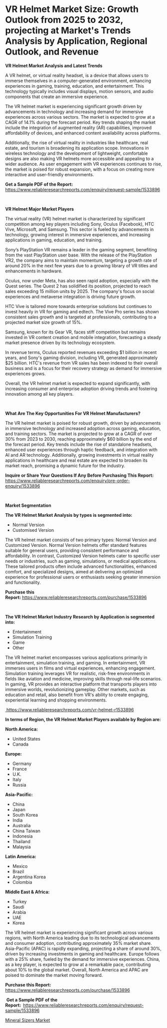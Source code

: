 <p><h1>VR Helmet Market Size: Growth Outlook from 2025 to 2032, projecting at Market's Trends Analysis by Application, Regional Outlook, and Revenue</h1></p><p><strong>VR Helmet Market Analysis and Latest Trends</strong></p>
<p><p>A VR helmet, or virtual reality headset, is a device that allows users to immerse themselves in a computer-generated environment, enhancing experiences in gaming, training, education, and entertainment. This technology typically includes visual displays, motion sensors, and audio components that create an immersive experience. </p><p>The VR helmet market is experiencing significant growth driven by advancements in technology and increasing demand for immersive experiences across various sectors. The market is expected to grow at a CAGR of 14.1% during the forecast period. Key trends shaping the market include the integration of augmented reality (AR) capabilities, improved affordability of devices, and enhanced content availability across platforms. </p><p>Additionally, the rise of virtual reality in industries like healthcare, real estate, and tourism is broadening its application scope. Innovations in wireless technology and the development of lightweight, comfortable designs are also making VR helmets more accessible and appealing to a wider audience. As user engagement with VR experiences continues to rise, the market is poised for robust expansion, with a focus on creating more interactive and user-friendly environments.</p></p>
<p><strong>Get a Sample PDF of the Report:&nbsp;</strong> <a href="https://www.reliableresearchreports.com/enquiry/request-sample/1533896?utm_campaign=3012&utm_medium=2&utm_source=Github&utm_content=ia&utm_term=08042025&utm_id=vr-helmet">https://www.reliableresearchreports.com/enquiry/request-sample/1533896</a></p>
<p>&nbsp;</p>
<p><strong>VR Helmet Major Market Players</strong></p>
<p><p>The virtual reality (VR) helmet market is characterized by significant competition among key players including Sony, Oculus (Facebook), HTC Vive, Microsoft, and Samsung. This sector is fueled by advancements in technology, growing interest in immersive experiences, and increasing applications in gaming, education, and training.</p><p>Sony’s PlayStation VR remains a leader in the gaming segment, benefiting from the vast PlayStation user base. With the release of the PlayStation VR2, the company aims to maintain momentum, targeting a growth rate of around 20% in the next few years due to a growing library of VR titles and enhancements in hardware.</p><p>Oculus, now under Meta, has also seen rapid adoption, especially with the Quest series. The Quest 2 has solidified its position, projected to reach sales exceeding 15 million units by 2025. The company's focus on social experiences and metaverse integration is driving future growth.</p><p>HTC Vive is tailored more towards enterprise solutions but continues to invest heavily in VR for gaming and edtech. The Vive Pro series has shown consistent sales growth and is targeted at professionals, contributing to a projected market size growth of 15%.</p><p>Samsung, known for its Gear VR, faces stiff competition but remains invested in VR content creation and mobile integration, forecasting a steady market presence driven by its technology ecosystem.</p><p>In revenue terms, Oculus reported revenues exceeding $1 billion in recent years, and Sony's gaming division, including VR, generated approximately $25 billion. HTC's revenue from VR sales has been indexed to their overall business and is a focus for their recovery strategy as demand for immersive experiences grows.</p><p>Overall, the VR helmet market is expected to expand significantly, with increasing consumer and enterprise adoption driving trends and fostering innovation among all key players.</p></p>
<p>&nbsp;</p>
<p><strong>What Are The Key Opportunities For VR Helmet Manufacturers?</strong></p>
<p><p>The VR helmet market is poised for robust growth, driven by advancements in immersive technology and increased adoption across gaming, education, and training sectors. The market is projected to grow at a CAGR of over 30% from 2023 to 2030, reaching approximately $60 billion by the end of the forecast period. Key trends include the rise of standalone headsets, enhanced user experiences through haptic feedback, and integration with AI and AR technology. Additionally, growing investments in virtual reality applications in healthcare and real estate are expected to broaden its market reach, promising a dynamic future for the industry.</p></p>
<p><strong>Inquire or Share Your Questions If Any Before Purchasing This Report:</strong> <a href="https://www.reliableresearchreports.com/enquiry/pre-order-enquiry/1533896?utm_campaign=3012&utm_medium=2&utm_source=Github&utm_content=ia&utm_term=08042025&utm_id=vr-helmet">https://www.reliableresearchreports.com/enquiry/pre-order-enquiry/1533896</a></p>
<p>&nbsp;</p>
<p><strong>Market Segmentation</strong></p>
<p><strong>The VR Helmet Market Analysis by types is segmented into:</strong></p>
<p><ul><li>Normal Version</li><li>Customised Version</li></ul></p>
<p><p>The VR helmet market consists of two primary types: Normal Version and Customized Version. Normal Version helmets offer standard features suitable for general users, providing consistent performance and affordability. In contrast, Customized Version helmets cater to specific user needs or industries, such as gaming, simulations, or medical applications. These tailored products often include advanced functionalities, enhanced comfort, and specialized designs, aimed at delivering an optimized experience for professional users or enthusiasts seeking greater immersion and functionality.</p></p>
<p><strong>Purchase this Report:&nbsp;</strong><a href="https://www.reliableresearchreports.com/purchase/1533896?utm_campaign=3012&utm_medium=2&utm_source=Github&utm_content=ia&utm_term=08042025&utm_id=vr-helmet">https://www.reliableresearchreports.com/purchase/1533896</a></p>
<p>&nbsp;</p>
<p><strong>The VR Helmet Market Industry Research by Application is segmented into:</strong></p>
<p><ul><li>Entertainment</li><li>Simulation Training</li><li>Game</li><li>Other</li></ul></p>
<p><p>The VR helmet market encompasses various applications primarily in entertainment, simulation training, and gaming. In entertainment, VR immerses users in films and virtual experiences, enhancing engagement. Simulation training leverages VR for realistic, risk-free environments in fields like aviation and medicine, improving skills through real-life scenarios. In gaming, VR provides an interactive platform that transports players into immersive worlds, revolutionizing gameplay. Other markets, such as education and retail, also benefit from VR's ability to create engaging, experiential learning and shopping environments.</p></p>
<p><a href="https://www.reliableresearchreports.com/vr-helmet-r1533896?utm_campaign=3012&utm_medium=2&utm_source=Github&utm_content=ia&utm_term=08042025&utm_id=vr-helmet">&nbsp;https://www.reliableresearchreports.com/vr-helmet-r1533896</a></p>
<p><strong>In terms of Region, the VR Helmet Market Players available by Region are:</strong></p>
<p>
    <p> <strong> North America: </strong>
        <ul>
            <li>United States</li>
            <li>Canada</li>
        </ul>
        </p> 
    <p> <strong> Europe: </strong>
        <ul>
            <li>Germany</li>
            <li>France</li>
            <li>U.K.</li>
            <li>Italy</li>
            <li>Russia</li>
        </ul>
        </p> 
    <p> <strong> Asia-Pacific: </strong>
        <ul>
            <li>China</li>
            <li>Japan</li>
            <li>South Korea</li>
            <li>India</li>
            <li>Australia</li>
            <li>China Taiwan</li>
            <li>Indonesia</li>
            <li>Thailand</li>
            <li>Malaysia</li>
        </ul>
        </p> 
    <p> <strong> Latin America: </strong>
        <ul>
            <li>Mexico</li>
            <li>Brazil</li>
            <li>Argentina Korea</li>
            <li>Colombia</li>
        </ul>
        </p> 
    <p> <strong> Middle East & Africa: </strong>
        <ul>
            <li>Turkey</li>
            <li>Saudi</li>
            <li>Arabia</li>
            <li>UAE</li>
            <li>Korea</li>
        </ul>
    </p>
    </p>
<p><p>The VR helmet market is experiencing significant growth across various regions, with North America leading due to its technological advancements and consumer adoption, contributing approximately 35% market share. Asia-Pacific (APAC) is rapidly expanding, projecting a share of around 30%, driven by increasing investments in gaming and healthcare. Europe follows with a 25% share, fueled by the demand for immersive experiences. China, as a key player, is expected to grow at a remarkable pace, contributing about 10% to the global market. Overall, North America and APAC are poised to dominate the market moving forward.</p></p>
<p><strong>Purchase this Report: </strong><a href="https://www.reliableresearchreports.com/purchase/1533896?utm_campaign=3012&utm_medium=2&utm_source=Github&utm_content=ia&utm_term=08042025&utm_id=vr-helmet">https://www.reliableresearchreports.com/purchase/1533896</a></p>
<p>&nbsp;<strong>Get a Sample PDF of the Report:&nbsp;&nbsp;</strong><a href="https://www.reliableresearchreports.com/enquiry/request-sample/1533896?utm_campaign=3012&utm_medium=2&utm_source=Github&utm_content=ia&utm_term=08042025&utm_id=vr-helmet">https://www.reliableresearchreports.com/enquiry/request-sample/1533896</a></p>
<p><strong></strong></p>
<p><p><a href="https://github.com/roffefaith6l/Market-Research-Report-List-1/blob/main/mineral-sizers-market.md?utm_campaign=3012&utm_medium=2&utm_source=Github&utm_content=ia&utm_term=08042025&utm_id=vr-helmet">Mineral Sizers Market</a></p></p>